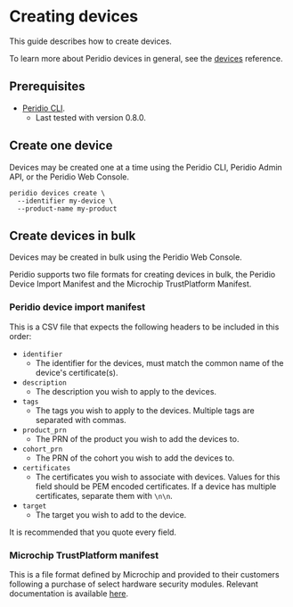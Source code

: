 # Creating devices

This guide describes how to create devices.

To learn more about Peridio devices in general, see the [devices](/platform/reference/devices) reference.

## Prerequisites

- [Peridio CLI](https://github.com/peridio/morel/releases).
  - Last tested with version 0.8.0.

## Create one device

Devices may be created one at a time using the Peridio CLI, Peridio Admin API, or the Peridio Web Console.

```console
peridio devices create \
  --identifier my-device \
  --product-name my-product
```

## Create devices in bulk

Devices may be created in bulk using the Peridio Web Console.

Peridio supports two file formats for creating devices in bulk, the Peridio Device Import Manifest and the Microchip TrustPlatform Manifest.

### Peridio device import manifest

This is a CSV file that expects the following headers to be included in this order:

- `identifier`
  - The identifier for the devices, must match the common name of the device's certificate(s).
- `description`
  - The description you wish to apply to the devices.
- `tags`
  - The tags you wish to apply to the devices. Multiple tags are separated with commas.
- `product_prn`
  - The PRN of the product you wish to add the devices to.
- `cohort_prn`
  - The PRN of the cohort you wish to add the devices to.
- `certificates`
  - The certificates you wish to associate with devices. Values for this field should be PEM encoded certificates. If a device has multiple certificates, separate them with `\n\n`.
- `target`
  - The target you wish to add to the device.

It is recommended that you quote every field.

### Microchip TrustPlatform manifest

This is a file format defined by Microchip and provided to their customers following a purchase of select hardware security modules. Relevant documentation is available [here](https://ww1.microchip.com/downloads/aemDocuments/documents/SCBU/ProductDocuments/ReferenceManuals/Trust-Platform-Manifest-File-Format-60001759.pdf).
